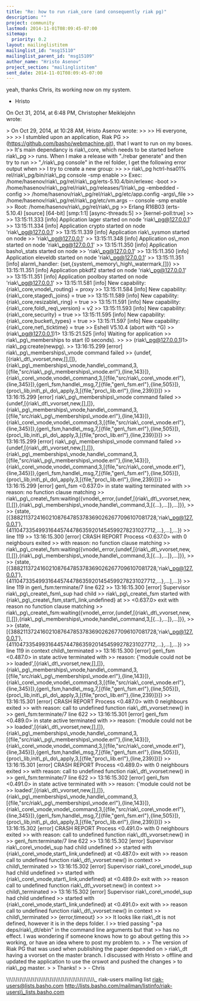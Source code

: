 ```yaml
---
title: "Re: how to run riak_core (and consequently riak pg)"
description: ""
project: community
lastmod: 2014-11-01T08:09:45-07:00
sitemap:
  priority: 0.2
layout: mailinglistitem
mailinglist_id: "msg15110"
mailinglist_parent_id: "msg15109"
author_name: "Hristo Asenov"
project_section: "mailinglistitem"
sent_date: 2014-11-01T08:09:45-07:00
---
```



yeah, thanks Chris, its working now on my system.

- Hristo

On Oct 31, 2014, at 6:48 PM, Christopher Meiklejohn  
wrote:

&gt; On Oct 29, 2014, at 10:28 AM, Hristo Asenov  wrote:
&gt;&gt; 
&gt;&gt; Hi everyone,
&gt;&gt; 
&gt;&gt; I stumbled upon an application, Riak PG 
&gt;&gt; (https://github.com/basho/webmachine.git), that I want to run on my boxes. 
&gt;&gt; It's main dependancy is riak\\_core, which needs to be started before riak\\_pg 
&gt;&gt; runs. When I make a release with "./rebar generate" and then try to run 
&gt;&gt; ",/riak\\_pg console" in the rel folder, I get the following error output when 
&gt;&gt; I try to create a new group: 
&gt;&gt; 
&gt;&gt; riak\\_pg hctrl-hsa01% rel/riak\\_pg/bin/riak\\_pg console -smp enable
&gt;&gt; Exec: /home/hasenov/riak\\_pg/rel/riak\\_pg/erts-5.10.4/bin/erlexec -boot 
&gt;&gt; /home/hasenov/riak\\_pg/rel/riak\\_pg/releases/1/riak\\_pg -embedded -config 
&gt;&gt; /home/hasenov/riak\\_pg/rel/riak\\_pg/etc/app.config -args\\_file 
&gt;&gt; /home/hasenov/riak\\_pg/rel/riak\\_pg/etc/vm.args -- console -smp enable
&gt;&gt; Root: /home/hasenov/riak\\_pg/rel/riak\\_pg
&gt;&gt; Erlang R16B03 (erts-5.10.4) [source] [64-bit] [smp:1:1] [async-threads:5] 
&gt;&gt; [kernel-poll:true]
&gt;&gt; 
&gt;&gt; 13:15:11.333 [info] Application lager started on node 'riak\\_pg@127.0.0.1'
&gt;&gt; 13:15:11.334 [info] Application crypto started on node 'riak\\_pg@127.0.0.1'
&gt;&gt; 13:15:11.339 [info] Application riak\\_sysmon started on node 
&gt;&gt; 'riak\\_pg@127.0.0.1'
&gt;&gt; 13:15:11.348 [info] Application os\\_mon started on node 'riak\\_pg@127.0.0.1'
&gt;&gt; 13:15:11.350 [info] Application basho\\_stats started on node 
&gt;&gt; 'riak\\_pg@127.0.0.1'
&gt;&gt; 13:15:11.350 [info] Application eleveldb started on node 'riak\\_pg@127.0.0.1'
&gt;&gt; 13:15:11.351 [info] alarm\\_handler: {set,{system\\_memory\\_high\\_watermark,[]}}
&gt;&gt; 13:15:11.351 [info] Application pbkdf2 started on node 'riak\\_pg@127.0.0.1'
&gt;&gt; 13:15:11.351 [info] Application poolboy started on node 'riak\\_pg@127.0.0.1'
&gt;&gt; 13:15:11.581 [info] New capability: {riak\\_core,vnode\\_routing} = proxy
&gt;&gt; 13:15:11.584 [info] New capability: {riak\\_core,staged\\_joins} = true
&gt;&gt; 13:15:11.589 [info] New capability: {riak\\_core,resizable\\_ring} = true
&gt;&gt; 13:15:11.591 [info] New capability: {riak\\_core,fold\\_req\\_version} = v2
&gt;&gt; 13:15:11.593 [info] New capability: {riak\\_core,security} = true
&gt;&gt; 13:15:11.595 [info] New capability: {riak\\_core,bucket\\_types} = true
&gt;&gt; 13:15:11.597 [info] New capability: {riak\\_core,net\\_ticktime} = true
&gt;&gt; Eshell V5.10.4 (abort with ^G)
&gt;&gt; (riak\\_pg@127.0.0.1)1&gt; 13:15:21.525 [info] Waiting for application 
&gt;&gt; riak\\_pg\\_memberships to start (0 seconds).
&gt;&gt; 
&gt;&gt; (riak\\_pg@127.0.0.1)1&gt; riak\\_pg:create(newpg).
&gt;&gt; 13:16:15.299 [error] riak\\_pg\\_memberships\\_vnode command failed 
&gt;&gt; {undef,[{riak\\_dt\\_vvorset,new,[],[]},{riak\\_pg\\_memberships\\_vnode,handle\\_command,3,[{file,"src/riak\\_pg\\_memberships\\_vnode.erl"},{line,143}]},{riak\\_core\\_vnode,vnode\\_command,3,[{file,"src/riak\\_core\\_vnode.erl"},{line,345}]},{gen\\_fsm,handle\\_msg,7,[{file,"gen\\_fsm.erl"},{line,505}]},{proc\\_lib,init\\_p\\_do\\_apply,3,[{file,"proc\\_lib.erl"},{line,239}]}]}
&gt;&gt; 13:16:15.299 [error] riak\\_pg\\_memberships\\_vnode command failed 
&gt;&gt; {undef,[{riak\\_dt\\_vvorset,new,[],[]},{riak\\_pg\\_memberships\\_vnode,handle\\_command,3,[{file,"src/riak\\_pg\\_memberships\\_vnode.erl"},{line,143}]},{riak\\_core\\_vnode,vnode\\_command,3,[{file,"src/riak\\_core\\_vnode.erl"},{line,345}]},{gen\\_fsm,handle\\_msg,7,[{file,"gen\\_fsm.erl"},{line,505}]},{proc\\_lib,init\\_p\\_do\\_apply,3,[{file,"proc\\_lib.erl"},{line,239}]}]}
&gt;&gt; 13:16:15.299 [error] riak\\_pg\\_memberships\\_vnode command failed 
&gt;&gt; {undef,[{riak\\_dt\\_vvorset,new,[],[]},{riak\\_pg\\_memberships\\_vnode,handle\\_command,3,[{file,"src/riak\\_pg\\_memberships\\_vnode.erl"},{line,143}]},{riak\\_core\\_vnode,vnode\\_command,3,[{file,"src/riak\\_core\\_vnode.erl"},{line,345}]},{gen\\_fsm,handle\\_msg,7,[{file,"gen\\_fsm.erl"},{line,505}]},{proc\\_lib,init\\_p\\_do\\_apply,3,[{file,"proc\\_lib.erl"},{line,239}]}]}
&gt;&gt; 13:16:15.299 [error] gen\\_fsm &lt;0.637.0&gt; in state waiting terminated with 
&gt;&gt; reason: no function clause matching 
&gt;&gt; riak\\_pg\\_create\\_fsm:waiting({vnode\\_error,{undef,[{riak\\_dt\\_vvorset,new,[],[]},{riak\\_pg\\_memberships\\_vnode,handle\\_command,3,[{...},...]},...]}},
&gt;&gt; 
&gt;&gt; {state,[{388211372416021087647853783690262677096107081728,'riak\\_pg@127.0.0.1'},{411047335499316445744786359201454599278231027712,...},...],...})
&gt;&gt; line 119
&gt;&gt; 13:16:15.300 [error] CRASH REPORT Process &lt;0.637.0&gt; with 0 neighbours exited 
&gt;&gt; with reason: no function clause matching 
&gt;&gt; riak\\_pg\\_create\\_fsm:waiting({vnode\\_error,{undef,[{riak\\_dt\\_vvorset,new,[],[]},{riak\\_pg\\_memberships\\_vnode,handle\\_command,3,[{...},...]},...]}},
&gt;&gt; 
&gt;&gt; {state,[{388211372416021087647853783690262677096107081728,'riak\\_pg@127.0.0.1'},{411047335499316445744786359201454599278231027712,...},...],...})
&gt;&gt; line 119 in gen\\_fsm:terminate/7 line 622
&gt;&gt; 13:16:15.300 [error] Supervisor riak\\_pg\\_create\\_fsm\\_sup had child 
&gt;&gt; riak\\_pg\\_create\\_fsm started with {riak\\_pg\\_create\\_fsm,start\\_link,undefined} at 
&gt;&gt; &lt;0.637.0&gt; exit with reason no function clause matching 
&gt;&gt; riak\\_pg\\_create\\_fsm:waiting({vnode\\_error,{undef,[{riak\\_dt\\_vvorset,new,[],[]},{riak\\_pg\\_memberships\\_vnode,handle\\_command,3,[{...},...]},...]}},
&gt;&gt; 
&gt;&gt; {state,[{388211372416021087647853783690262677096107081728,'riak\\_pg@127.0.0.1'},{411047335499316445744786359201454599278231027712,...},...],...})
&gt;&gt; line 119 in context child\\_terminated
&gt;&gt; 13:16:15.300 [error] gen\\_fsm &lt;0.487.0&gt; in state active terminated with 
&gt;&gt; reason: {'module could not be 
&gt;&gt; loaded',[{riak\\_dt\\_vvorset,new,[],[]},{riak\\_pg\\_memberships\\_vnode,handle\\_command,3,[{file,"src/riak\\_pg\\_memberships\\_vnode.erl"},{line,143}]},{riak\\_core\\_vnode,vnode\\_command,3,[{file,"src/riak\\_core\\_vnode.erl"},{line,345}]},{gen\\_fsm,handle\\_msg,7,[{file,"gen\\_fsm.erl"},{line,505}]},{proc\\_lib,init\\_p\\_do\\_apply,3,[{file,"proc\\_lib.erl"},{line,239}]}]}
&gt;&gt; 13:16:15.301 [error] CRASH REPORT Process &lt;0.487.0&gt; with 0 neighbours exited 
&gt;&gt; with reason: call to undefined function riak\\_dt\\_vvorset:new() in 
&gt;&gt; gen\\_fsm:terminate/7 line 622
&gt;&gt; 13:16:15.301 [error] gen\\_fsm &lt;0.489.0&gt; in state active terminated with 
&gt;&gt; reason: {'module could not be 
&gt;&gt; loaded',[{riak\\_dt\\_vvorset,new,[],[]},{riak\\_pg\\_memberships\\_vnode,handle\\_command,3,[{file,"src/riak\\_pg\\_memberships\\_vnode.erl"},{line,143}]},{riak\\_core\\_vnode,vnode\\_command,3,[{file,"src/riak\\_core\\_vnode.erl"},{line,345}]},{gen\\_fsm,handle\\_msg,7,[{file,"gen\\_fsm.erl"},{line,505}]},{proc\\_lib,init\\_p\\_do\\_apply,3,[{file,"proc\\_lib.erl"},{line,239}]}]}
&gt;&gt; 13:16:15.301 [error] CRASH REPORT Process &lt;0.489.0&gt; with 0 neighbours exited 
&gt;&gt; with reason: call to undefined function riak\\_dt\\_vvorset:new() in 
&gt;&gt; gen\\_fsm:terminate/7 line 622
&gt;&gt; 13:16:15.302 [error] gen\\_fsm &lt;0.491.0&gt; in state active terminated with 
&gt;&gt; reason: {'module could not be 
&gt;&gt; loaded',[{riak\\_dt\\_vvorset,new,[],[]},{riak\\_pg\\_memberships\\_vnode,handle\\_command,3,[{file,"src/riak\\_pg\\_memberships\\_vnode.erl"},{line,143}]},{riak\\_core\\_vnode,vnode\\_command,3,[{file,"src/riak\\_core\\_vnode.erl"},{line,345}]},{gen\\_fsm,handle\\_msg,7,[{file,"gen\\_fsm.erl"},{line,505}]},{proc\\_lib,init\\_p\\_do\\_apply,3,[{file,"proc\\_lib.erl"},{line,239}]}]}
&gt;&gt; 13:16:15.302 [error] CRASH REPORT Process &lt;0.491.0&gt; with 0 neighbours exited 
&gt;&gt; with reason: call to undefined function riak\\_dt\\_vvorset:new() in 
&gt;&gt; gen\\_fsm:terminate/7 line 622
&gt;&gt; 13:16:15.302 [error] Supervisor riak\\_core\\_vnode\\_sup had child undefined 
&gt;&gt; started with {riak\\_core\\_vnode,start\\_link,undefined} at &lt;0.487.0&gt; exit with 
&gt;&gt; reason call to undefined function riak\\_dt\\_vvorset:new() in context 
&gt;&gt; child\\_terminated
&gt;&gt; 13:16:15.302 [error] Supervisor riak\\_core\\_vnode\\_sup had child undefined 
&gt;&gt; started with {riak\\_core\\_vnode,start\\_link,undefined} at &lt;0.489.0&gt; exit with 
&gt;&gt; reason call to undefined function riak\\_dt\\_vvorset:new() in context 
&gt;&gt; child\\_terminated
&gt;&gt; 13:16:15.302 [error] Supervisor riak\\_core\\_vnode\\_sup had child undefined 
&gt;&gt; started with {riak\\_core\\_vnode,start\\_link,undefined} at &lt;0.491.0&gt; exit with 
&gt;&gt; reason call to undefined function riak\\_dt\\_vvorset:new() in context 
&gt;&gt; child\\_terminated
&gt;&gt; {error,timeout}
&gt;&gt; 
&gt;&gt; It looks like riak\\_dt is not defined, however it is in the deps folder. I 
&gt;&gt; tried passing "-pa deps/riak\\_dt/ebin" in the command line arguments but that 
&gt;&gt; has no effect. I was wondering if someone knows how to go about getting this 
&gt;&gt; working, or have an idea where to post my problem to.
&gt; 
&gt; The version of Riak PG that was used when publishing the paper depended on 
&gt; riak\\_dt having a vvorset on the master branch. I discussed with Hristo 
&gt; offline and updated the application to use the orswot and pushed the changes 
&gt; to riak\\_pg master.
&gt; 
&gt; Thanks!
&gt; 
&gt; - Chris


\\_\\_\\_\\_\\_\\_\\_\\_\\_\\_\\_\\_\\_\\_\\_\\_\\_\\_\\_\\_\\_\\_\\_\\_\\_\\_\\_\\_\\_\\_\\_\\_\\_\\_\\_\\_\\_\\_\\_\\_\\_\\_\\_\\_\\_\\_\\_
riak-users mailing list
riak-users@lists.basho.com
http://lists.basho.com/mailman/listinfo/riak-users\\_lists.basho.com

